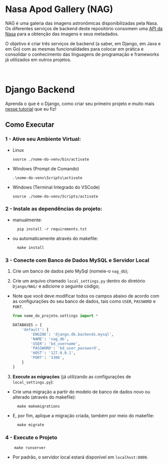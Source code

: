 # Nasa Apod Gallery (NAG)
NAG é uma galeria das imagens astronômicas disponibilizadas pela Nasa. Os diferentes serviços de backend deste repositório consomem uma [API da Nasa](https://github.com/nasa/apod-api) para a obtenção das imagens e seus metadados.

O objetivo é criar três serviços de backend (a saber, em Django, em Java e em Go) com as mesmas funcionalidades para colocar em prática e consolidar o conhecimento das linguagens de programação e frameworks já utilizados em outros projetos.

<br>

# Django Backend
Aprenda o que é o Django, como criar seu primeiro projeto e muito mais [nesse tutorial](https://github.com/GustavoMartinx/Nasa-Apod-Gallery-Back/blob/main/Django/DjangoTutorial.md) que eu fiz!

## Como Executar

### 1 - Ative seu Ambiente Virtual:

- Linux

    ```
    source ./nome-do-venv/bin/activate
    ```

- Windows (Prompt de Comando)

    ```
    .\nome-do-venv\Scripts\activate
    ```

- Windows (Terminal Integrado do VSCode)

    ```
    source ./nome-do-venv/Scripts/activate
    ```

### 2 - Instale as dependências do projeto:
        
- manualmente:

        pip install -r requirements.txt

- ou automaticamente através do makefile:

        make install


### 3 - Conecte com Banco de Dados MySQL e Servidor Local

1. Crie um banco de dados pelo MySql (nomeie-o `nag_db`);

2. Crie um arquivo chamado ``local_settings.py`` dentro do diretório ``Django/NAG/`` e adicione o seguinte código;

- Note que você deve modificar todos os campos abaixo de acordo com as configurações do seu banco de dados, tais como ``USER``, ``PASSWORD`` e ``PORT``.

    ```python
    from nome_do_projeto.settings import *

    DATABASES = {
        'default': {
            'ENGINE': 'django.db.backends.mysql',
            'NAME': 'nag_db',
            'USER': 'bd_username',
            'PASSWORD': 'bd_user_password',
            'HOST': '127.0.0.1',
            'PORT': '3306',
        }
    }
    ```

3. **Execute as migrações** (já utilizando as configurações de ``local_settings.py``):

- Crie uma migração a partir do modelo de banco de dados novo ou alterado (através do makefile):
    
        make makemigrations

- E, por fim, aplique a migração criada, também por meio do makefile:
    
        make migrate

### 4 - Execute o Projeto

        make runserver

- Por padrão, o servidor local estará disponível em ``localhost:8000``.
